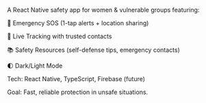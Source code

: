 A React Native safety app for women & vulnerable groups featuring:

🚨 Emergency SOS (1-tap alerts + location sharing)

📍 Live Tracking with trusted contacts

📚 Safety Resources (self-defense tips, emergency contacts)

🌓 Dark/Light Mode

Tech: React Native, TypeScript, Firebase (future)

Goal: Fast, reliable protection in unsafe situations.
